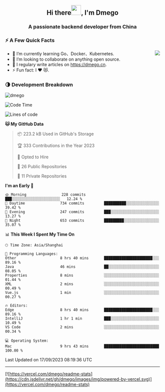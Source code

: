 <h2 align="center">Hi there<img src="https://cdn.jsdelivr.net/gh/dmego/images/img/Hi.gif" height="32" />, I'm Dmego </h2>
<h3 align="center">A passionate backend developer from China</h3>

### ⚡️ A Few Quick Facts

<img align="right" src="https://readme-stats-dmego.vercel.app/api?username=dmego&show_icons=true&icon_color=1573B3&hide_title=true&text_color=718096&bg_color=00000000&hide_border=true"/>

<ul>
    <li> 🌱 I’m currently learning Go、Docker、Kubernetes.</li>
    <li> 👯 I’m looking to collaborate on anything open source.</li>
    <li> 📝 I regulary write articles on <a href="https://dmego.cn">https://dmego.cn</a>.</li>
    <li> ⚡ Fun fact: I ❤️ 😻.</li>
</ul>

### 🌗 Development Breakdown

<img src="https://komarev.com/ghpvc/?username=dmego" alt="dmego" />

<!--START_SECTION:waka-->
![Code Time](http://img.shields.io/badge/Code%20Time-2%2C225%20hrs%2017%20mins-blue)

![Lines of code](https://img.shields.io/badge/From%20Hello%20World%20I%27ve%20Written-481.7%20thousand%20lines%20of%20code-blue)

**🐱 My GitHub Data** 

> 📦 223.2 kB Used in GitHub's Storage 
 > 
> 🏆 333 Contributions in the Year 2023
 > 
> 💼 Opted to Hire
 > 
> 📜 26 Public Repositories 
 > 
> 🔑 11 Private Repositories 
 > 
**I'm an Early 🐤** 

```text
🌞 Morning                228 commits         ███░░░░░░░░░░░░░░░░░░░░░░   12.24 % 
🌆 Daytime                734 commits         ██████████░░░░░░░░░░░░░░░   39.42 % 
🌃 Evening                247 commits         ███░░░░░░░░░░░░░░░░░░░░░░   13.27 % 
🌙 Night                  653 commits         █████████░░░░░░░░░░░░░░░░   35.07 % 
```


📊 **This Week I Spent My Time On** 

```text
🕑︎ Time Zone: Asia/Shanghai

💬 Programming Languages: 
Other                    8 hrs 40 mins       ██████████████████████░░░   89.16 % 
Java                     46 mins             ██░░░░░░░░░░░░░░░░░░░░░░░   08.05 % 
Properties               8 mins              ░░░░░░░░░░░░░░░░░░░░░░░░░   01.44 % 
XML                      2 mins              ░░░░░░░░░░░░░░░░░░░░░░░░░   00.49 % 
Vue.js                   1 min               ░░░░░░░░░░░░░░░░░░░░░░░░░   00.27 % 

🔥 Editors: 
Edge                     8 hrs 40 mins       ██████████████████████░░░   89.16 % 
IntelliJ                 1 hr 1 min          ███░░░░░░░░░░░░░░░░░░░░░░   10.49 % 
VS Code                  2 mins              ░░░░░░░░░░░░░░░░░░░░░░░░░   00.34 % 

💻 Operating System: 
Mac                      9 hrs 43 mins       █████████████████████████   100.00 % 
```


 Last Updated on 17/09/2023 08:19:36 UTC
<!--END_SECTION:waka-->

---

[![https://vercel.com/dmego/readme-stats](https://cdn.jsdelivr.net/gh/dmego/images/img/powered-by-vercel.svg)](https://vercel.com/dmego/readme-stats)

